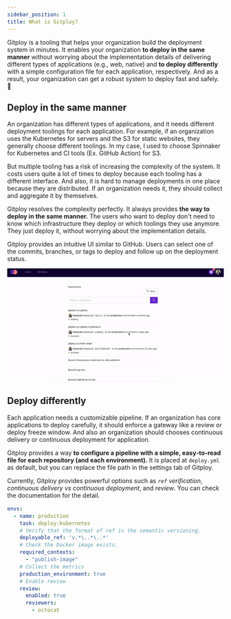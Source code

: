 ```yaml
---
sidebar_position: 1
title: What is Gitploy?
---
```


Gitploy is a tooling that helps your organization build the deployment system in minutes. It enables your organization **to deploy in the same manner** without worrying about  the implementation details of delivering different types of applications (e.g., web, native) and **to deploy differently** with a simple configuration file for each application, respectively. And as a result, your organization can get a robust system to deploy fast and safely. 🚀

## Deploy in the same manner

An organization has different types of applications, and it needs different deployment toolings for each application. For example, if an organization uses the Kubernetes for servers and the S3 for static websites, they generally choose different toolings. In my case, I used to choose Spinnaker for Kubernetes and CI tools (Ex. GitHub Action) for S3.

But multiple tooling has a risk of increasing the complexity of the system. It costs users quite a lot of times to deploy because each tooling has a different interface. And also, it is hard to manage deployments in one place because they are distributed. If an organization needs it, they should collect and aggregate it by themselves.

Gitploy resolves the complexity perfectly. It always provides **the way to deploy in the same manner.** The users who want to deploy don't need to know which infrastructure they deploy or which toolings they use anymore. They just deploy it, without worrying about the implementation details.

Gitploy provides an intuitive UI similar to GitHub. Users can select one of the commits, branches, or tags to deploy and follow up on the deployment status.

![Gitploy](../static/img/docs/gitploy.gif)

## Deploy differently

Each application needs a customizable pipeline. If an organization has core applications to deploy carefully, it should enforce a gateway like a review or deploy freeze window. And also an organization should chooses continuous delivery or continuous deployment for application.
 
Gitploy provides a way **to configure a pipeline with a simple, easy‑to‑read file for each repository (and each environment).** It is placed at `deploy.yml` as default, but you can replace the file path in the settings tab of Gitploy. 

Currently, Gitploy provides powerful options such as *`ref` verification*, *continuous delivery vs continuous deployment*, and *review*. You can check the documentation for the detail.

```yaml title="deploy.yml"
envs:
  - name: production
    task: deploy:kubernetes
    # Verify that the format of ref is the semantic versioning.
    deployable_ref: 'v.*\..*\..*'
    # Check the Docker image exists.
    required_contexts:
      - "publish-image"
    # Collect the metrics
    production_environment: true
    # Enable review
    review:
      enabled: true
      reviewers: 
        - octocat
```
